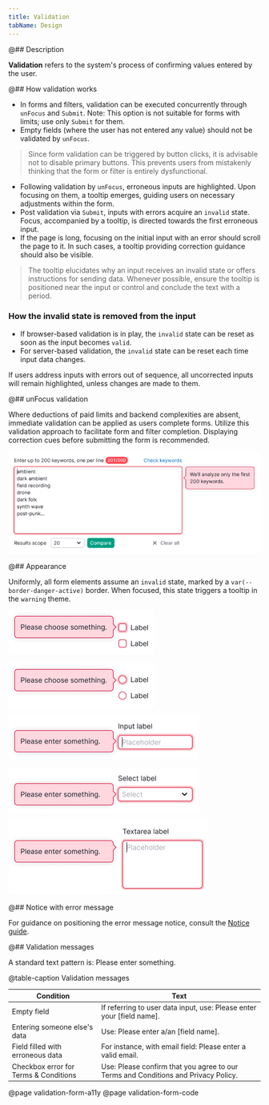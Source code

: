 ```yaml
---
title: Validation
tabName: Design
---
```


@## Description

**Validation** refers to the system's process of confirming values entered by the user.

@## How validation works

- In forms and filters, validation can be executed concurrently through `unFocus` and `Submit`. Note: This option is not suitable for forms with limits; use only `Submit` for them.
- Empty fields (where the user has not entered any value) should not be validated by `unFocus`.

> Since form validation can be triggered by button clicks, it is advisable not to disable primary buttons. This prevents users from mistakenly thinking that the form or filter is entirely dysfunctional.

- Following validation by `unFocus`, erroneous inputs are highlighted. Upon focusing on them, a tooltip emerges, guiding users on necessary adjustments within the form.
- Post validation via `Submit`, inputs with errors acquire an `invalid` state. Focus, accompanied by a tooltip, is directed towards the first erroneous input.
- If the page is long, focusing on the initial input with an error should scroll the page to it. In such cases, a tooltip providing correction guidance should also be visible.

> The tooltip elucidates why an input receives an invalid state or offers instructions for sending data. Whenever possible, ensure the tooltip is positioned near the input or control and conclude the text with a period.

### How the invalid state is removed from the input

- If browser-based validation is in play, the `invalid` state can be reset as soon as the input becomes `valid`.
- For server-based validation, the `invalid` state can be reset each time input data changes.

If users address inputs with errors out of sequence, all uncorrected inputs will remain highlighted, unless changes are made to them.

@## unFocus validation

Where deductions of paid limits and backend complexities are absent, immediate validation can be applied as users complete forms. Utilize this validation approach to facilitate form and filter completion. Displaying correction cues before submitting the form is recommended.

![](static/immediate-validation.png)

@## Appearance

Uniformly, all form elements assume an `invalid` state, marked by a `var(--border-danger-active)` border. When focused, this state triggers a tooltip in the `warning` theme.

![](./static/checkbox-validation.png)

![](./static/radio-validation.png)

![](./static/input-validation.png)

![](./static/select-validation.png)

![](./static/textarea-validation.png)

@## Notice with error message

For guidance on positioning the error message notice, consult the [Notice guide](/components/notice/).

@## Validation messages

A standard text pattern is: Please enter something.

@table-caption Validation messages

| Condition  | Text            |
| ---------- | --------------- |
| Empty field | If referring to user data input, use: Please enter your [field name]. |
| Entering someone else's data | Use: Please enter a/an [field name].  |
| Field filled with erroneous data | For instance, with email field: Please enter a valid email. |
| Checkbox error for Terms & Conditions | Use: Please confirm that you agree to our Terms and Conditions and Privacy Policy.   |

@page validation-form-a11y
@page validation-form-code
